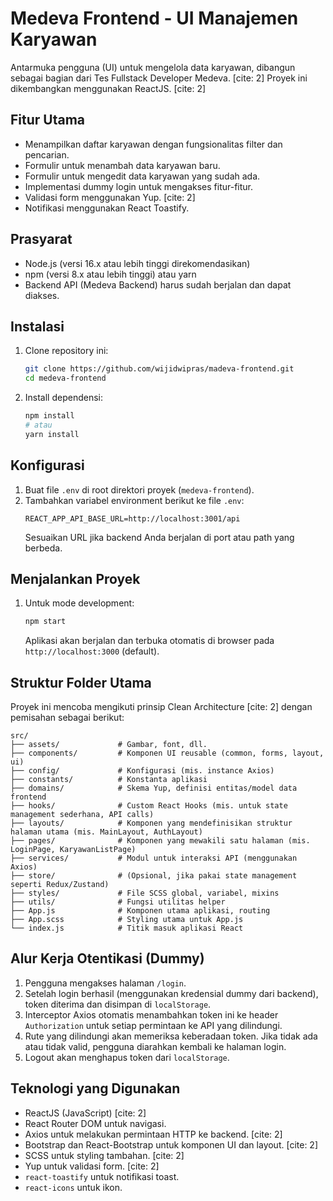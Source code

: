 # Medeva Frontend - UI Manajemen Karyawan

Antarmuka pengguna (UI) untuk mengelola data karyawan, dibangun sebagai bagian dari Tes Fullstack Developer Medeva. [cite: 2] Proyek ini dikembangkan menggunakan ReactJS. [cite: 2]

## Fitur Utama
- Menampilkan daftar karyawan dengan fungsionalitas filter dan pencarian.
- Formulir untuk menambah data karyawan baru.
- Formulir untuk mengedit data karyawan yang sudah ada.
- Implementasi dummy login untuk mengakses fitur-fitur.
- Validasi form menggunakan Yup. [cite: 2]
- Notifikasi menggunakan React Toastify.

## Prasyarat
- Node.js (versi 16.x atau lebih tinggi direkomendasikan)
- npm (versi 8.x atau lebih tinggi) atau yarn
- Backend API (Medeva Backend) harus sudah berjalan dan dapat diakses.

## Instalasi
1.  Clone repository ini:
    ```bash
    git clone https://github.com/wijidwipras/madeva-frontend.git
    cd medeva-frontend
    ```
2.  Install dependensi:
    ```bash
    npm install
    # atau
    yarn install
    ```

## Konfigurasi
1.  Buat file `.env` di root direktori proyek (`medeva-frontend`).
2.  Tambahkan variabel environment berikut ke file `.env`:
    ```env
    REACT_APP_API_BASE_URL=http://localhost:3001/api
    ```
    Sesuaikan URL jika backend Anda berjalan di port atau path yang berbeda.

## Menjalankan Proyek
1.  Untuk mode development:
    ```bash
    npm start
    ```
    Aplikasi akan berjalan dan terbuka otomatis di browser pada `http://localhost:3000` (default).

## Struktur Folder Utama
Proyek ini mencoba mengikuti prinsip Clean Architecture [cite: 2] dengan pemisahan sebagai berikut:
```
src/
├── assets/             # Gambar, font, dll.
├── components/         # Komponen UI reusable (common, forms, layout, ui)
├── config/             # Konfigurasi (mis. instance Axios)
├── constants/          # Konstanta aplikasi
├── domains/            # Skema Yup, definisi entitas/model data frontend
├── hooks/              # Custom React Hooks (mis. untuk state management sederhana, API calls)
├── layouts/            # Komponen yang mendefinisikan struktur halaman utama (mis. MainLayout, AuthLayout)
├── pages/              # Komponen yang mewakili satu halaman (mis. LoginPage, KaryawanListPage)
├── services/           # Modul untuk interaksi API (menggunakan Axios)
├── store/              # (Opsional, jika pakai state management seperti Redux/Zustand)
├── styles/             # File SCSS global, variabel, mixins
├── utils/              # Fungsi utilitas helper
├── App.js              # Komponen utama aplikasi, routing
├── App.scss            # Styling utama untuk App.js
└── index.js            # Titik masuk aplikasi React

```

## Alur Kerja Otentikasi (Dummy)
1.  Pengguna mengakses halaman `/login`.
2.  Setelah login berhasil (menggunakan kredensial dummy dari backend), token diterima dan disimpan di `localStorage`.
3.  Interceptor Axios otomatis menambahkan token ini ke header `Authorization` untuk setiap permintaan ke API yang dilindungi.
4.  Rute yang dilindungi akan memeriksa keberadaan token. Jika tidak ada atau tidak valid, pengguna diarahkan kembali ke halaman login.
5.  Logout akan menghapus token dari `localStorage`.

## Teknologi yang Digunakan
- ReactJS (JavaScript) [cite: 2]
- React Router DOM untuk navigasi.
- Axios untuk melakukan permintaan HTTP ke backend. [cite: 2]
- Bootstrap dan React-Bootstrap untuk komponen UI dan layout. [cite: 2]
- SCSS untuk styling tambahan. [cite: 2]
- Yup untuk validasi form. [cite: 2]
- `react-toastify` untuk notifikasi toast.
- `react-icons` untuk ikon.